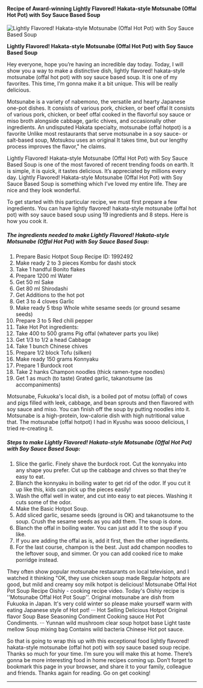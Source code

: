             

#### Recipe of Award-winning Lightly Flavored! Hakata-style Motsunabe (Offal Hot Pot) with Soy Sauce Based Soup

![Lightly Flavored! Hakata-style Motsunabe (Offal Hot Pot) with Soy Sauce Based Soup](https://img-global.cpcdn.com/recipes/4600067576037376/751x532cq70/lightly-flavored-hakata-style-motsunabe-offal-hot-pot-with-soy-sauce-based-soup-recipe-main-photo.jpg)

**Lightly Flavored! Hakata-style Motsunabe (Offal Hot Pot) with Soy Sauce Based Soup**

Hey everyone, hope you’re having an incredible day today. Today, I will show you a way to make a distinctive dish, lightly flavored! hakata-style motsunabe (offal hot pot) with soy sauce based soup. It is one of my favorites. This time, I’m gonna make it a bit unique. This will be really delicious.

Motsunabe is a variety of nabemono, the versatile and hearty Japanese one-pot dishes. It consists of various pork, chicken, or beef offal It consists of various pork, chicken, or beef offal cooked in the flavorful soy sauce or miso broth alongside cabbage, garlic chives, and occasionally other ingredients. An undisputed Hakata specialty, motsunabe (offal hotpot) is a favorite Unlike most restaurants that serve motsunabe in a soy sauce- or salt-based soup, Motsukou uses an original It takes time, but our lengthy process improves the flavor," he claims.

Lightly Flavored! Hakata-style Motsunabe (Offal Hot Pot) with Soy Sauce Based Soup is one of the most favored of recent trending foods on earth. It is simple, it is quick, it tastes delicious. It’s appreciated by millions every day. Lightly Flavored! Hakata-style Motsunabe (Offal Hot Pot) with Soy Sauce Based Soup is something which I’ve loved my entire life. They are nice and they look wonderful.

To get started with this particular recipe, we must first prepare a few ingredients. You can have lightly flavored! hakata-style motsunabe (offal hot pot) with soy sauce based soup using 19 ingredients and 8 steps. Here is how you cook it.

##### The ingredients needed to make Lightly Flavored! Hakata-style Motsunabe (Offal Hot Pot) with Soy Sauce Based Soup:

1.  Prepare Basic Hotpot Soup Recipe ID: 1992492
2.  Make ready 2 to 3 pieces Kombu for dashi stock
3.  Take 1 handful Bonito flakes
4.  Prepare 1200 ml Water
5.  Get 50 ml Sake
6.  Get 80 ml Shirodashi
7.  Get Additions to the hot pot
8.  Get 3 to 4 cloves Garlic
9.  Make ready 5 tbsp Whole white sesame seeds (or ground sesame seeds)
10.  Prepare 3 to 5 Red chili pepper
11.  Take Hot Pot ingredients:
12.  Take 400 to 500 grams Pig offal (whatever parts you like)
13.  Get 1/3 to 1/2 a head Cabbage
14.  Take 1 bunch Chinese chives
15.  Prepare 1/2 block Tofu (silken)
16.  Make ready 150 grams Konnyaku
17.  Prepare 1 Burdock root
18.  Take 2 hanks Champon noodles (thick ramen-type noodles)
19.  Get 1 as much (to taste) Grated garlic, takanotsume (as accompaniments)

Motsunabe, Fukuoka's local dish, is a boiled pot of motsu (offal) of cows and pigs filled with leek, cabbage, and bean sprouts and then flavored with soy sauce and miso. You can finish off the soup by putting noodles into it. Motsunabe is a high-protein, low-calorie dish with high nutritional value that. The motsunabe (offal hotpot) I had in Kyushu was soooo delicious, I tried re-creating it.

##### Steps to make Lightly Flavored! Hakata-style Motsunabe (Offal Hot Pot) with Soy Sauce Based Soup:

1.  Slice the garlic. Finely shave the burdock root. Cut the konnyaku into any shape you prefer. Cut up the cabbage and chives so that they're easy to eat.
2.  Blanch the konnyaku in boiling water to get rid of the odor. If you cut it up like this, kids can pick up the pieces easily!
3.  Wash the offal well in water, and cut into easy to eat pieces. Washing it cuts some of the odor.
4.  Make the Basic Hotpot Soup.
5.  Add sliced garlic, sesame seeds (ground is OK) and takanotsume to the soup. Crush the sesame seeds as you add them. The soup is done.
6.  Blanch the offal in boiling water. You can just add it to the soup if you like.
7.  If you are adding the offal as is, add it first, then the other ingredients.
8.  For the last course, champon is the best. Just add champon noodles to the leftover soup, and simmer. Or you can add cooked rice to make porridge instead.

They often show popular motsunabe restaurants on local television, and I watched it thinking "OK, they use chicken soup made Regular hotpots are good, but mild and creamy soy milk hotpot is delicious! Motsunabe Offal Hot Pot Soup Recipe Oishiy - cooking recipe video. Today's Oishiy recipe is ''Motsunabe Offal Hot Pot Soup''. Original motsunabe are dish from Fukuoka in Japan. It's very cold winter so please make yourself warm with eating Japanese style of Hot pot! ··· Hot Selling Delicious Hotpot Original flavor Soup Base Seasoning Condiment Cooking sauce Hot Pot Condiments. ··· Yunnan wild mushroom clear soup hotpot base Light taste mellow Soup mixing bag Contains wild bacteria Chinese Hot pot sauce.

So that is going to wrap this up with this exceptional food lightly flavored! hakata-style motsunabe (offal hot pot) with soy sauce based soup recipe. Thanks so much for your time. I’m sure you will make this at home. There’s gonna be more interesting food in home recipes coming up. Don’t forget to bookmark this page in your browser, and share it to your family, colleague and friends. Thanks again for reading. Go on get cooking!

* * *